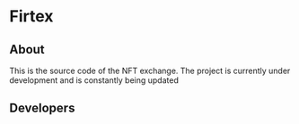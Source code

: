 <h1>Firtex</h1>

<h2>About</h2>
<p>
This is the source code of the NFT exchange. The project is currently under development and is constantly being updated
</p>
<h2>Developers</h2>

